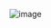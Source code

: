 ![image](https://user-images.githubusercontent.com/76999751/123947973-2955a800-d9cb-11eb-8c32-f7d7e3eee59a.png)
